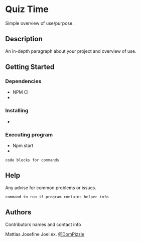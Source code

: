 # Quiz Time

Simple overview of use/purpose.

## Description

An in-depth paragraph about your project and overview of use.

## Getting Started

### Dependencies

* NPM CI
* 

### Installing

* 


### Executing program

* Npm start
*
```
code blocks for commands
```

## Help

Any advise for common problems or issues.
```
command to run if program contains helper info
```

## Authors

Contributors names and contact info

Mattias
Josefine 
Joel
ex. [@DomPizzie](https://twitter.com/dompizzie)

